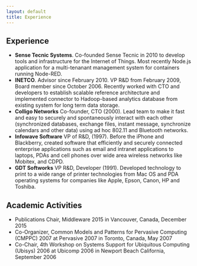 ```yaml
---
layout: default
title: Experience
---
```


## Experience

* **Sense Tecnic Systems**. Co-founded Sense Tecnic in 2010 to develop tools and infrastructure for the Internet of Things.  Most recently Node.js application for a multi-tenanant management system for containers running Node-RED.
* **INETCO**. Advisor since February 2010. VP R&D from February 2009, Board member since October 2006.  Recently worked with CTO and developers to establish scalable reference architecture and implemented connector to Hadoop-based analytics database from existing system for long term data storage.
* **Colligo Networks** Co-founder, CTO (2000). Lead team to make it fast and easy to securely and spontaneously interact with each other (synchronized databases, exchange files, instant message, synchronize calendars and other data) using ad hoc 802.11 and Bluetooth networks.
* **Infowave Software** VP of R&D, (1997). Before the iPhone and Blackberry, created software that efficiently and securely connected enterprise applications such as email and intranet applications to laptops, PDAs and cell phones over wide area wireless networks like Mobitex, and CDPD.
* **GDT Softworks** VP R&D, Developer (1991). Developed technology to print to a wide range of printer technologies from Mac OS and PDA operating systems for companies like Apple, Epson, Canon, HP and Toshiba.

## Academic Activities
* Publications Chair, Middleware 2015 in Vancouver, Canada, December 2015
* Co-Organizer, Common Models and Patterns for Pervasive Computing (CMPPC) 2007 at Pervasive 2007 in Toronto, Canada, May 2007
* Co-Chair, 4th Workshop on Systems Support for Ubiquitous Computing (Ubisys) 2006 at Ubicomp 2006 in Newport Beach California, September 2006